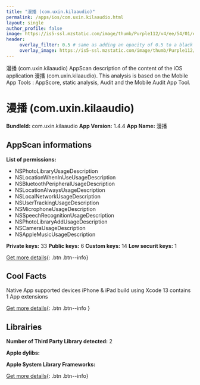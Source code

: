 ```yaml
---
title: "漫播 (com.uxin.kilaaudio)"
permalink: /apps/ios/com.uxin.kilaaudio.html
layout: single
author_profile: false
image: https://is5-ssl.mzstatic.com/image/thumb/Purple112/v4/ee/54/01/ee54015f-c4a3-4d95-41cc-1754d79ddeaf/AppIcon-1x_U007emarketing-0-7-0-0-85-220.png/512x512bb.jpg
header: 
     overlay_filter: 0.5 # same as adding an opacity of 0.5 to a black background
     overlay_image: https://is5-ssl.mzstatic.com/image/thumb/Purple112/v4/ee/54/01/ee54015f-c4a3-4d95-41cc-1754d79ddeaf/AppIcon-1x_U007emarketing-0-7-0-0-85-220.png/512x512bb.jpg
---
```

漫播 (com.uxin.kilaaudio) AppScan description of the content of the iOS application 漫播 (com.uxin.kilaaudio). This analysis is based on the Mobile App Tools : AppScore, static analysis, Audit and the Mobile Audit App Tool.

# 漫播 (com.uxin.kilaaudio)

**BundleId:** com.uxin.kilaaudio
**App Version:** 1.4.4
**App Name:** 漫播


## AppScan informations 

**List of permissions:** 
- NSPhotoLibraryUsageDescription
- NSLocationWhenInUseUsageDescription
- NSBluetoothPeripheralUsageDescription
- NSLocationAlwaysUsageDescription
- NSLocalNetworkUsageDescription
- NSUserTrackingUsageDescription
- NSMicrophoneUsageDescription
- NSSpeechRecognitionUsageDescription
- NSPhotoLibraryAddUsageDescription
- NSCameraUsageDescription
- NSAppleMusicUsageDescription
  
  
**Private keys:** 33
**Public keys:** 6
**Custom keys:** 14
**Low securit keys:** 1
  
[Get more details](/pricing.html){: .btn .btn--info}

## Cool Facts

Native App
supported devices iPhone & iPad
build using Xcode 13
contains 1 App extensions
  
[Get more details](/pricing.html){: .btn .btn--info }

## Librairies 
**Number of Third Party Library detected:** 2


**Apple dylibs:**


**Apple System Library Frameworks:**


  
[Get more details](/pricing.html){: .btn .btn--info}

